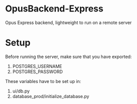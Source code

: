 # OpusBackend-Express
Opus Express backend, lightweight to run on a remote server

# Setup
Before running the server, make sure that you have exported:
1. POSTGRES_USERNAME
2. POSTGRES_PASSWORD

These variables have to be set up in:
1. ui/db.py
2. database_prod/initialize_database.py
